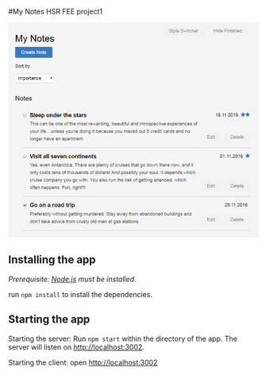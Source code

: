 #My  Notes
HSR FEE project1

![screenshot of the app](screenshot.PNG "Screenshot of the app")


## Installing the app

_Prerequisite: [Node.js](https://nodejs.org) must be installed._

run `npm install` to install the dependencies.


## Starting the app

Starting the server:
Run `npm start` within the directory of the app. The server will listen on [http://localhost:3002](http://localhost:3002).

Starting the client:
open [http://localhost:3002](http://localhost:3002)
